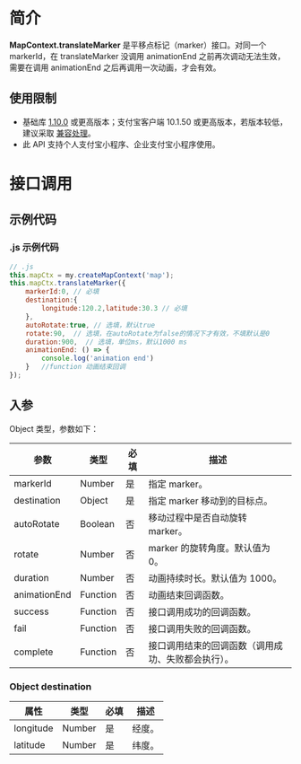 # 简介

**MapContext.translateMarker** 是平移点标记（marker）接口。对同一个 markerId，在 translateMarker 没调用 animationEnd 之前再次调动无法生效，需要在调用 animationEnd 之后再调用一次动画，才会有效。

## 使用限制

- 基础库 [1.10.0](https://opendocs.alipay.com/mini/framework/lib) 或更高版本；支付宝客户端 10.1.50 或更高版本，若版本较低，建议采取 [兼容处理](https://opendocs.alipay.com//mini/framework/compatibility)。
- 此 API 支持个人支付宝小程序、企业支付宝小程序使用。

# 接口调用

## 示例代码

### .js 示例代码

```javascript
// .js
this.mapCtx = my.createMapContext('map');
this.mapCtx.translateMarker({
    markerId:0, // 必填
    destination:{
        longitude:120.2,latitude:30.3 // 必填
    },
    autoRotate:true, // 选填，默认true
    rotate:90,  // 选填，在autoRotate为false的情况下才有效，不填默认是0
    duration:900,  // 选填，单位ms，默认1000 ms
    animationEnd: () => {
        console.log('animation end')
    }   //function 动画结束回调    
});
```

## 入参

Object 类型，参数如下：

| **参数** | **类型** | **必填** | **描述** |
| --- | --- | --- | --- |
| markerId | Number | 是 | 指定 marker。 |
| destination | Object | 是 | 指定 marker 移动到的目标点。 |
| autoRotate | Boolean | 否 | 移动过程中是否自动旋转 marker。 |
| rotate | Number | 否 | marker 的旋转角度。默认值为 0。 |
| duration | Number | 否 | 动画持续时长。默认值为 1000。 |
| animationEnd | Function | 否 | 动画结束回调函数。 |
| success | Function | 否 | 接口调用成功的回调函数。 |
| fail | Function | 否 | 接口调用失败的回调函数。 |
| complete | Function | 否 | 接口调用结束的回调函数（调用成功、失败都会执行）。 |

### Object destination
| **属性** | **类型** | **必填** | **描述** |
| --- | --- | --- | --- |
| longitude | Number | 是 | 经度。 |
| latitude | Number | 是 | 纬度。 |

